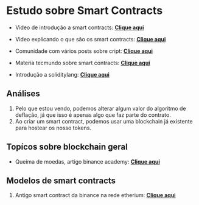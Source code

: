 # Estudo sobre Smart Contracts

- Video de introdução a smart contracts: [**Clique aqui**](https://www.youtube.com/watch?v=a7dUyL6kLeo&t=139s&ab_channel=TiagoSalem)

- Video explicando o que são os smart contracts: [**Clique aqui**](https://www.youtube.com/watch?v=6wJNLXrFzEg&ab_channel=MercuriusCrypto)

- Comunidade com vários posts sobre cript: [**Clique aqui**](https://tribocrypto.com/)

- Materia tecmundo sobre smart contracts: [**Clique aqui**](https://www.tecmundo.com.br/software/176574-criar-smart-contract.htm)

- Introdução a soliditylang: [**Clique aqui**](https://docs.soliditylang.org/en/v0.5.0/introduction-to-smart-contracts.html)

## Análises
1. Pelo que estou vendo, podemos alterar algum valor do algoritmo de deflação, já que isso é apenas algo que faz parte do contrato.
2. Ao criar um smart contract, podemos usar uma blockchain já existente para hostear os nosso tokens.

## Topícos sobre blockchain geral

- Queima de moedas, artigo binance academy: [**Clique aqui**](https://academy.binance.com/pt/articles/what-is-a-coin-burn)

## Modelos de smart contracts

1. Antigo smart contract da binance na rede etherium: [**Clique aqui**](https://etherscan.io/address/0xb8c77482e45f1f44de1745f52c74426c631bdd52#code)